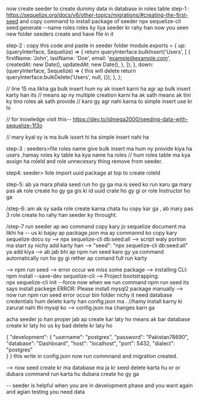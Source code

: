 now create seeder to create dummy data in database in roles table 
step-1 :
 https://sequelize.org/docs/v6/other-topics/migrations/#creating-the-first-seed
and copy command to install package of seeder
npx sequelize-cli seed:generate --name roles
   roles ky liya seeder kr rahy han
now you seen new folder seeders create and have file in it 



step-2 :
 copy this code and paste in seeder folder
module.exports = {
  up: (queryInterface, Sequelize) => {
    return queryInterface.bulkInsert('Users', [
      {
        firstName: 'John',
        lastName: 'Doe',
        email: 'example@example.com',
        createdAt: new Date(),
        updatedAt: new Date(),
      },
    ]);
  },
  down: (queryInterface, Sequelize) => {          this will delete
    return queryInterface.bulkDelete('Users', null, {});
  },
};

// line 15 ma likha ga bulk insert hum ny ak insert karni ha agr ap bulk insert karty han its 
// means ap ny multiple creation karni ha ak sath means ak tini ky tino roles ak sath provide 
// karo gy agr nahi karna to simple insert use kr lo

// for lnowledge visit this-- https://dev.to/idmega2000/seeding-data-with-sequelize-1f3o

// mary kyal sy is ma bulk issert hi ha simple insert nahi ha

step-3 :
 seeders>file roles name give
 bulk insert ma hum ny provide kiya ha users ,hamay roles ky table ka kya name ha roles
 // hum roles table ma kya assign ha roleId and role unnecessry thing remove from seeder.

 step4: seeder> fole import uuid package at top to create roleId

 step-5: ab ya mara phala seed run ho gy ga ma is seed ko run karu ga mary pas ak role create ho gy ga gis ki id uuid crate ho gy gi or role Instructor ho ga

 /step-6: am ak sy sada role create karna chata hu copy kar ga , 
 ab mary pas 3 role create ho  rahy han seeder ky throught.

 /step-7 run seeder ap wo command copy kary jo sequelize document ma likhi ha -- us ki bajay ap 
 package.json ma ay commannd ko copy kary sequelize docu sy  --> npx sequelize-cli db:seed:all
 --> script waly portion ma start sy nichy add karty han
 -->  "seed": "npx sequelize-cli db:seed:all" ya add kiya 
 --> ab jab bhi ap npm run seed karo gy ya command automatically run ho gy gi rether ap comand full run karty

 --> npm run seed --> error occur we miss some package 
 --> installing CLI:
    npm install --save-dev sequelize-cli
 --> Project bootstrapping:  
    npx sequelize-cli init --force 
    now when we run command npm run seed its says install packege ERROR: Please install mysql2 package manually
--> now run npm run seed error occur  bin folder nichy it need database credentials hum delete karty han config.json ma .
//hamy install karny ki zarurat nahi thi mysql ko
--> config.json ma changes karn ga 

acha seeder jo han proper jab ap create kar laty ho means ak bar database create kr laty ho us ky
bad delete kr laty ho 

{
  "development": {
    "username": "postgres",
    "password": "Pakistan78690",
    "database": "Dashboard",
    "host": "localhost",
    "port": 5432,
    "dialect": "postgres"    
  }
}
 this write in config.json
 now run commnand and migration created.


 --> now seed create kr ma database ma ja kr seed delete karta hu or or dubara command run 
 karta hu dubara create ho gy ga 

 -- seeder is helpful when you are in development phase and you want again and agian testing you need data 